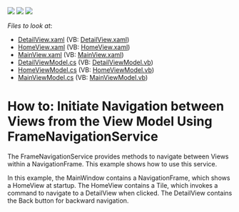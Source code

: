 <!-- default badges list -->
![](https://img.shields.io/endpoint?url=https://codecentral.devexpress.com/api/v1/VersionRange/128659476/14.2.3%2B)
[![](https://img.shields.io/badge/Open_in_DevExpress_Support_Center-FF7200?style=flat-square&logo=DevExpress&logoColor=white)](https://supportcenter.devexpress.com/ticket/details/E4697)
[![](https://img.shields.io/badge/📖_How_to_use_DevExpress_Examples-e9f6fc?style=flat-square)](https://docs.devexpress.com/GeneralInformation/403183)
<!-- default badges end -->
<!-- default file list -->
*Files to look at*:

* [DetailView.xaml](./CS/DXSample/View/DetailView.xaml) (VB: [DetailView.xaml](./VB/DXSample/View/DetailView.xaml))
* [HomeView.xaml](./CS/DXSample/View/HomeView.xaml) (VB: [HomeView.xaml](./VB/DXSample/View/HomeView.xaml))
* [MainView.xaml](./CS/DXSample/View/MainView.xaml) (VB: [MainView.xaml](./VB/DXSample/View/MainView.xaml))
* [DetailViewModel.cs](./CS/DXSample/ViewModel/DetailViewModel.cs) (VB: [DetailViewModel.vb](./VB/DXSample/ViewModel/DetailViewModel.vb))
* [HomeViewModel.cs](./CS/DXSample/ViewModel/HomeViewModel.cs) (VB: [HomeViewModel.vb](./VB/DXSample/ViewModel/HomeViewModel.vb))
* [MainViewModel.cs](./CS/DXSample/ViewModel/MainViewModel.cs) (VB: [MainViewModel.vb](./VB/DXSample/ViewModel/MainViewModel.vb))
<!-- default file list end -->
# How to: Initiate Navigation between Views from the View Model Using FrameNavigationService


<p>The FrameNavigationService provides methods to navigate between Views within a NavigationFrame. This example shows how to use this service.</p><p>In this example, the MainWindow contains a NavigationFrame, which shows a HomeView at startup. The HomeView contains a Tile, which invokes a command to navigate to a DetailView when clicked. The DetailView contains the Back button for backward navigation.</p>

<br/>


